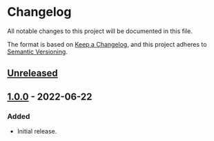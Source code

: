 # Changelog
All notable changes to this project will be documented in this file.

The format is based on [Keep a Changelog](https://keepachangelog.com/en/1.0.0/),
and this project adheres to [Semantic Versioning](https://semver.org/spec/v2.0.0.html).

## [Unreleased]

## [1.0.0] - 2022-06-22
### Added
- Initial release.

[Unreleased]: https://github.com/supernovus/lum.meta.php/compare/v1.0.0...HEAD
[1.0.0]: https://github.com/supernovus/lum.meta.php/releases/tag/v1.0.0

